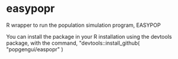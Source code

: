 # easypopr
R wrapper to run the population simulation program, EASYPOP

You can install the package in your R installation using the devtools package, with the command, "devtools::install_github( "popgengui/easpopr" )


